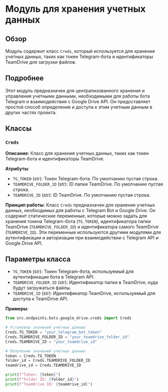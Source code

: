 # Модуль для хранения учетных данных

## Обзор

Модуль содержит класс `Creds`, который используется для хранения учетных данных, таких как токен Telegram-бота и идентификаторы TeamDrive для загрузки файлов.

## Подробнее

Этот модуль предназначен для централизованного хранения и управления учетными данными, необходимыми для работы бота Telegram и взаимодействия с Google Drive API. Он предоставляет простой способ определения и доступа к этим учетным данным в других частях проекта.

## Классы

### `Creds`

**Описание**: Класс для хранения учетных данных, таких как токен Telegram-бота и идентификаторы TeamDrive.

**Атрибуты**:
- `TG_TOKEN` (str): Токен Telegram-бота. По умолчанию пустая строка.
- `TEAMDRIVE_FOLDER_ID` (str): ID папки TeamDrive. По умолчанию пустая строка.
- `TEAMDRIVE_ID` (str): ID TeamDrive. По умолчанию пустая строка.

**Принцип работы**:
Класс `Creds` предназначен для хранения учетных данных, необходимых для работы с Telegram Bot и Google Drive. Он содержит статические переменные, которые можно задать для хранения токена Telegram-бота (`TG_TOKEN`), идентификатора папки TeamDrive (`TEAMDRIVE_FOLDER_ID`) и идентификатора самого TeamDrive (`TEAMDRIVE_ID`). Эти переменные используются другими модулями для аутентификации и авторизации при взаимодействии с Telegram API и Google Drive API.

## Параметры класса

- `TG_TOKEN` (str): Токен Telegram-бота, используемый для аутентификации бота в Telegram API.
- `TEAMDRIVE_FOLDER_ID` (str): Идентификатор папки в TeamDrive, куда будут загружаться файлы.
- `TEAMDRIVE_ID` (str): Идентификатор TeamDrive, используемый для доступа к TeamDrive API.

**Примеры**:

```python
from src.endpoints.bots.google_drive.creds import Creds

# Установка значений учетных данных
Creds.TG_TOKEN = "your_telegram_bot_token"
Creds.TEAMDRIVE_FOLDER_ID = "your_teamdrive_folder_id"
Creds.TEAMDRIVE_ID = "your_teamdrive_id"

# Получение значений учетных данных
token = Creds.TG_TOKEN
folder_id = Creds.TEAMDRIVE_FOLDER_ID
teamdrive_id = Creds.TEAMDRIVE_ID

print(f"Token: {token}")
print(f"Folder ID: {folder_id}")
print(f"TeamDrive ID: {teamdrive_id}")